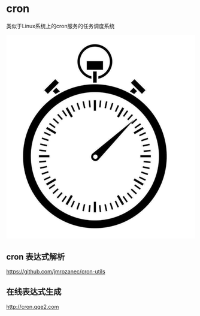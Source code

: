 # cron

类似于Linux系统上的cron服务的任务调度系统

![Alt text](./icon.png)

cron 表达式解析
------
https://github.com/jmrozanec/cron-utils

在线表达式生成
----------------
http://cron.qqe2.com